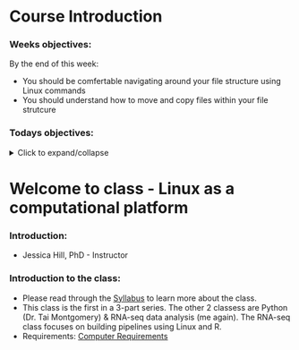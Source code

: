 # Course Introduction

### Weeks objectives: 

By the end of this week: 
- You should be comfertable navigating around your file structure using Linux commands
- You should understand how to move and copy files within your file strutcure 

### Todays objectives: 

<details>
  <summary>Click to expand/collapse</summary>

- **Vocabulary**
  - LINUX
  - Operating system
  - Distribution (distro)
  - GUI
  - Terminal
  - Kernel
  - Shell
  - Comment
  - Directory
  - File
  - Path
  - Parent directory
  - Working directory
  - Sub-directory
  - Home directory
  - Arguments
  - Commands
  - Root
  - Absolute path
  - Relative path

- **Things you should know how to do after this class**
  - Know how to launch the terminal
  - Know that comments come after #
  - Know how to locate your home directory
  - Know how to perform basic navigation into directories using cd
  - Know not to put spaces in names
  - Know how to use TAB for autocomplete
  - Know the difference between an absolute path and a relative path

- **Commands covered**
  - whoami
  - hostname
  - pwd
  - ls
  - date
  - cal
  - touch
  - cd
</details>

# Welcome to class - Linux as a computational platform 

### Introduction: 
- Jessica Hill, PhD - Instructor

### Introduction to the class: 
- Please read through the [Syllabus](../../Syllabus.md) to learn more about the class.
- This class is the first in a 3-part series. The other 2 classess are Python (Dr. Tai Montgomery) & RNA-seq data analysis (me again). The RNA-seq class focuses on building pipelines using Linux and R.
- Requirements: [Computer Requirements]()


